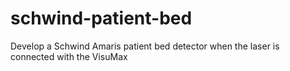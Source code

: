 # schwind-patient-bed
Develop a Schwind Amaris patient bed detector when the laser is connected with the VisuMax
